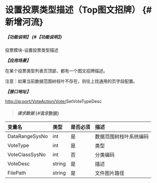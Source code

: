 # 设置投票类型描述（Top图文招牌） {#新增河流}

##### _【功能说明】_ {#【功能说明】}

投票模块-设置投票类型描述

_**【应用场景】**_

在某个投票类型列表页顶部，都有一个图文招牌描述。

注意：如果当前数据范围树枝叶不存在，则往上找通用的页字段配置。

_**【接口地址】**_

[http://ip:port/VoteAction/Vote/](http://ip:port/HMAction/River/AddRiver)SetVoteTypeDesc

> #### _请求数据_ {#请求数据}

| 变量名 | 类型 | 是否必须 | 描述 |
| :--- | :--- | :--- | :--- |
| DataRangeSysNo | int | 是 | 数据范围树枝叶系统编码 |
| VoteType | int | 是 | 类型 |
| VoteClassSysNo | int | 否 | 分类编码 |
| VoteDesc | string | 是 | 描述 |
| FilePath | string | 是 | 文件图片路径 |



